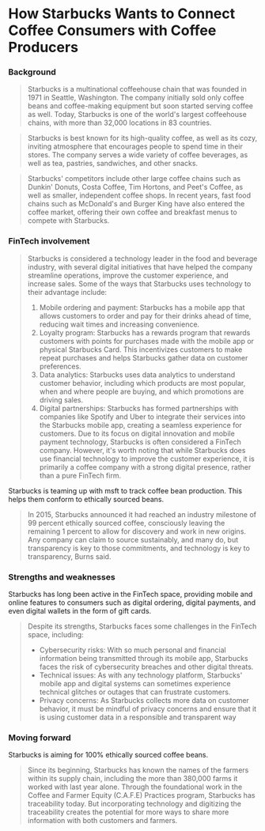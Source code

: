 # How Starbucks Wants to Connect Coffee Consumers with Coffee Producers #

### Background ###
> Starbucks is a multinational coffeehouse chain that was founded in 1971 in Seattle, Washington. The company initially sold only coffee beans and coffee-making equipment but soon started serving coffee as well. Today, Starbucks is one of the world's largest coffeehouse chains, with more than 32,000 locations in 83 countries.

> Starbucks is best known for its high-quality coffee, as well as its cozy, inviting atmosphere that encourages people to spend time in their stores. The company serves a wide variety of coffee beverages, as well as tea, pastries, sandwiches, and other snacks.

> Starbucks' competitors include other large coffee chains such as Dunkin' Donuts, Costa Coffee, Tim Hortons, and Peet's Coffee, as well as smaller, independent coffee shops. In recent years, fast food chains such as McDonald's and Burger King have also entered the coffee market, offering their own coffee and breakfast menus to compete with Starbucks.

### FinTech involvement ###
> Starbucks is considered a technology leader in the food and beverage industry, with several digital initiatives that have helped the company streamline operations, improve the customer experience, and increase sales. Some of the ways that Starbucks uses technology to their advantage include:
> 1. Mobile ordering and payment: Starbucks has a mobile app that allows customers to order and pay for their drinks ahead of time, reducing wait times and increasing convenience.
> 2. Loyalty program: Starbucks has a rewards program that rewards customers with points for purchases made with the mobile app or physical Starbucks Card. This incentivizes customers to make repeat purchases and helps Starbucks gather data on customer preferences.
> 3. Data analytics: Starbucks uses data analytics to understand customer behavior, including which products are most popular, when and where people are buying, and which promotions are driving sales.
> 4. Digital partnerships: Starbucks has formed partnerships with companies like Spotify and Uber to integrate their services into the Starbucks mobile app, creating a seamless experience for customers.
> Due to its focus on digital innovation and mobile payment technology, Starbucks is often considered a FinTech company. However, it's worth noting that while Starbucks does use financial technology to improve the customer experience, it is primarily a coffee company with a strong digital presence, rather than a pure FinTech firm.

Starbucks is teaming up with msft to track coffee bean production. This helps them conform to ethically sourced beans.
> In 2015, Starbucks announced it had reached an industry milestone of 99 percent ethically sourced coffee, consciously leaving the remaining 1 percent to allow for discovery and work in new origins. Any company can claim to source sustainably, and many do, but transparency is key to those commitments, and technology is key to transparency, Burns said.

### Strengths and weaknesses ###
Starbucks has long been active in the FinTech space, providing mobile and online features to consumers such as digital ordering, digital payments, and even digital wallets in the form of gift cards.

> Despite its strengths, Starbucks faces some challenges in the FinTech space, including:
> - Cybersecurity risks: With so much personal and financial information being transmitted through its mobile app, Starbucks faces the risk of cybersecurity breaches and other digital threats.
> - Technical issues: As with any technology platform, Starbucks' mobile app and digital systems can sometimes experience technical glitches or outages that can frustrate customers.
> - Privacy concerns: As Starbucks collects more data on customer behavior, it must be mindful of privacy concerns and ensure that it is using customer data in a responsible and transparent way

### Moving forward ###
Starbucks is aiming for 100% ethically sourced coffee beans.
> Since its beginning, Starbucks has known the names of the farmers within its supply chain, including the more than 380,000 farms it worked with last year alone. Through the foundational work in the Coffee and Farmer Equity (C.A.F.E) Practices program, Starbucks has traceability today. But incorporating technology and digitizing the traceability creates the potential for more ways to share more information with both customers and farmers.
